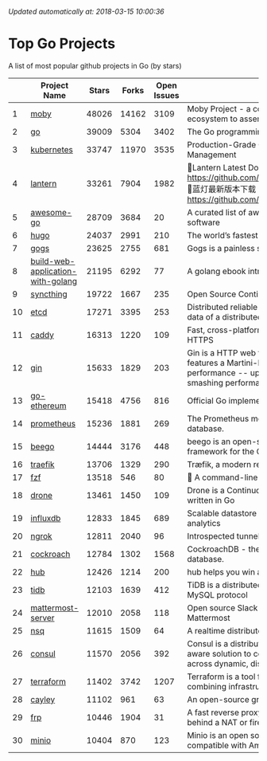 *Updated automatically at: 2018-03-15 10:00:36* 
# Top Go Projects
A list of most popular github projects in Go (by stars)

|    | Project Name | Stars | Forks | Open Issues | Description |
| -- | ------------ | ----- | ----- | ----------- | ----------- |
| 1 | [moby](https://github.com/moby/moby) | 48026 | 14162 | 3109 | Moby Project - a collaborative project for the container ecosystem to assemble container-based systems |
| 2 | [go](https://github.com/golang/go) | 39009 | 5304 | 3402 | The Go programming language |
| 3 | [kubernetes](https://github.com/kubernetes/kubernetes) | 33747 | 11970 | 3535 | Production-Grade Container Scheduling and Management |
| 4 | [lantern](https://github.com/getlantern/lantern) | 33261 | 7904 | 1982 | 🔴Lantern Latest Download https://github.com/getlantern/lantern/releases/tag/latest 🔴蓝灯最新版本下载 https://github.com/getlantern/forum/issues/833 🔴  |
| 5 | [awesome-go](https://github.com/avelino/awesome-go) | 28709 | 3684 | 20 | A curated list of awesome Go frameworks, libraries and software |
| 6 | [hugo](https://github.com/gohugoio/hugo) | 24037 | 2991 | 210 | The world’s fastest framework for building websites. |
| 7 | [gogs](https://github.com/gogits/gogs) | 23625 | 2755 | 681 | Gogs is a painless self-hosted Git service. |
| 8 | [build-web-application-with-golang](https://github.com/astaxie/build-web-application-with-golang) | 21195 | 6292 | 77 | A golang ebook intro how to build a web with golang |
| 9 | [syncthing](https://github.com/syncthing/syncthing) | 19722 | 1667 | 235 | Open Source Continuous File Synchronization |
| 10 | [etcd](https://github.com/coreos/etcd) | 17271 | 3395 | 253 | Distributed reliable key-value store for the most critical data of a distributed system |
| 11 | [caddy](https://github.com/mholt/caddy) | 16313 | 1220 | 109 | Fast, cross-platform HTTP/2 web server with automatic HTTPS |
| 12 | [gin](https://github.com/gin-gonic/gin) | 15633 | 1829 | 203 | Gin is a HTTP web framework written in Go (Golang). It features a Martini-like API with much better performance -- up to 40 times faster. If you need smashing performance, get yourself some Gin. |
| 13 | [go-ethereum](https://github.com/ethereum/go-ethereum) | 15418 | 4756 | 816 | Official Go implementation of the Ethereum protocol |
| 14 | [prometheus](https://github.com/prometheus/prometheus) | 15236 | 1881 | 269 | The Prometheus monitoring system and time series database. |
| 15 | [beego](https://github.com/astaxie/beego) | 14444 | 3176 | 448 | beego is an open-source, high-performance web framework for the Go programming language. |
| 16 | [traefik](https://github.com/containous/traefik) | 13706 | 1329 | 290 | Træfik, a modern reverse proxy |
| 17 | [fzf](https://github.com/junegunn/fzf) | 13518 | 546 | 80 | :cherry_blossom: A command-line fuzzy finder |
| 18 | [drone](https://github.com/drone/drone) | 13461 | 1450 | 109 | Drone is a Continuous Delivery platform built on Docker, written in Go |
| 19 | [influxdb](https://github.com/influxdata/influxdb) | 12833 | 1845 | 689 | Scalable datastore for metrics, events, and real-time analytics |
| 20 | [ngrok](https://github.com/inconshreveable/ngrok) | 12811 | 2040 | 96 | Introspected tunnels to localhost |
| 21 | [cockroach](https://github.com/cockroachdb/cockroach) | 12784 | 1302 | 1568 | CockroachDB - the open source, cloud-native SQL database. |
| 22 | [hub](https://github.com/github/hub) | 12426 | 1214 | 200 | hub helps you win at git. |
| 23 | [tidb](https://github.com/pingcap/tidb) | 12103 | 1639 | 412 | TiDB is a distributed HTAP database compatible with the MySQL protocol  |
| 24 | [mattermost-server](https://github.com/mattermost/mattermost-server) | 12010 | 2058 | 118 | Open source Slack-alternative in Golang and React - Mattermost |
| 25 | [nsq](https://github.com/nsqio/nsq) | 11615 | 1509 | 64 | A realtime distributed messaging platform |
| 26 | [consul](https://github.com/hashicorp/consul) | 11570 | 2056 | 392 | Consul is a distributed, highly available, and data center aware solution to connect and configure applications across dynamic, distributed infrastructure. |
| 27 | [terraform](https://github.com/hashicorp/terraform) | 11402 | 3742 | 1207 | Terraform is a tool for building, changing, and combining infrastructure safely and efficiently. |
| 28 | [cayley](https://github.com/cayleygraph/cayley) | 11102 | 961 | 63 | An open-source graph database |
| 29 | [frp](https://github.com/fatedier/frp) | 10446 | 1904 | 31 | A fast reverse proxy to help you expose a local server behind a NAT or firewall to the internet. |
| 30 | [minio](https://github.com/minio/minio) | 10404 | 870 | 123 | Minio is an open source object storage server compatible with Amazon S3 APIs |
